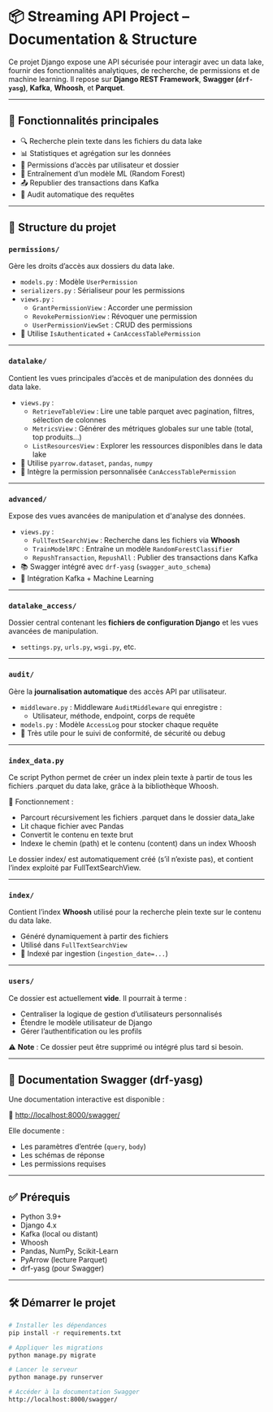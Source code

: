 # 📦 Streaming API Project – Documentation & Structure

Ce projet Django expose une API sécurisée pour interagir avec un data lake, fournir des fonctionnalités analytiques, de recherche, de permissions et de machine learning. Il repose sur **Django REST Framework**, **Swagger (`drf-yasg`)**, **Kafka**, **Whoosh**, et **Parquet**.

---

## 🚀 Fonctionnalités principales

- 🔍 Recherche plein texte dans les fichiers du data lake
- 📊 Statistiques et agrégation sur les données
- 🔐 Permissions d’accès par utilisateur et dossier
- 🧠 Entraînement d’un modèle ML (Random Forest)
- 📤 Republier des transactions dans Kafka
- 🧾 Audit automatique des requêtes

---

## 📁 Structure du projet

### `permissions/`
Gère les droits d’accès aux dossiers du data lake.

- `models.py` : Modèle `UserPermission`
- `serializers.py` : Sérialiseur pour les permissions
- `views.py` :
  - `GrantPermissionView` : Accorder une permission
  - `RevokePermissionView` : Révoquer une permission
  - `UserPermissionViewSet` : CRUD des permissions
- 🔐 Utilise `IsAuthenticated` + `CanAccessTablePermission`

---

### `datalake/`
Contient les vues principales d’accès et de manipulation des données du data lake.

- `views.py` :
  - `RetrieveTableView` : Lire une table parquet avec pagination, filtres, sélection de colonnes
  - `MetricsView` : Générer des métriques globales sur une table (total, top produits…)
  - `ListResourcesView` : Explorer les ressources disponibles dans le data lake
- 🧼 Utilise `pyarrow.dataset`, `pandas`, `numpy`
- 🔐 Intègre la permission personnalisée `CanAccessTablePermission`

---

### `advanced/`
Expose des vues avancées de manipulation et d'analyse des données.

- `views.py` :
  - `FullTextSearchView` : Recherche dans les fichiers via **Whoosh**
  - `TrainModelRPC` : Entraîne un modèle `RandomForestClassifier`
  - `RepushTransaction`, `RepushAll` : Publier des transactions dans Kafka
- 📚 Swagger intégré avec `drf-yasg` (`swagger_auto_schema`)
- 🔄 Intégration Kafka + Machine Learning

---

### `datalake_access/`
Dossier central contenant les **fichiers de configuration Django** et les vues avancées de manipulation.

- `settings.py`, `urls.py`, `wsgi.py`, etc.

---

### `audit/`
Gère la **journalisation automatique** des accès API par utilisateur.

- `middleware.py` : Middleware `AuditMiddleware` qui enregistre :
  - Utilisateur, méthode, endpoint, corps de requête
- `models.py` : Modèle `AccessLog` pour stocker chaque requête
- 🧾 Très utile pour le suivi de conformité, de sécurité ou debug

---

### `index_data.py`
Ce script Python permet de créer un index plein texte à partir de tous les fichiers .parquet du data lake, grâce à la bibliothèque Whoosh.

🔧 Fonctionnement :

- Parcourt récursivement les fichiers .parquet dans le dossier data_lake
- Lit chaque fichier avec Pandas
- Convertit le contenu en texte brut
- Indexe le chemin (path) et le contenu (content) dans un index Whoosh

Le dossier index/ est automatiquement créé (s’il n’existe pas), et contient l’index exploité par FullTextSearchView.

---

### `index/`
Contient l’index **Whoosh** utilisé pour la recherche plein texte sur le contenu du data lake.

- Généré dynamiquement à partir des fichiers
- Utilisé dans `FullTextSearchView`
- 📁 Indexé par ingestion (`ingestion_date=...`)

---

### `users/`
Ce dossier est actuellement **vide**. Il pourrait à terme :

- Centraliser la logique de gestion d’utilisateurs personnalisés
- Étendre le modèle utilisateur de Django
- Gérer l’authentification ou les profils

⚠️ **Note** : Ce dossier peut être supprimé ou intégré plus tard si besoin.

---

## 📘 Documentation Swagger (drf-yasg)

Une documentation interactive est disponible :

📍 [http://localhost:8000/swagger/](http://localhost:8000/swagger/)

Elle documente :
- Les paramètres d’entrée (`query`, `body`)
- Les schémas de réponse
- Les permissions requises

---

## ✅ Prérequis

- Python 3.9+
- Django 4.x
- Kafka (local ou distant)
- Whoosh
- Pandas, NumPy, Scikit-Learn
- PyArrow (lecture Parquet)
- drf-yasg (pour Swagger)

---

## 🛠️ Démarrer le projet

```bash
# Installer les dépendances
pip install -r requirements.txt

# Appliquer les migrations
python manage.py migrate

# Lancer le serveur
python manage.py runserver

# Accéder à la documentation Swagger
http://localhost:8000/swagger/

